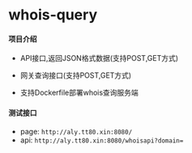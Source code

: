 # whois-query

#### 项目介绍
- API接口,返回JSON格式数据(支持POST,GET方式)

- 网关查询接口(支持POST,GET方式)

- 支持Dockerfile部署whois查询服务端

#### 测试接口
- page: `http://aly.tt80.xin:8080/`
- api: `http://aly.tt80.xin:8080/whoisapi?domain=`